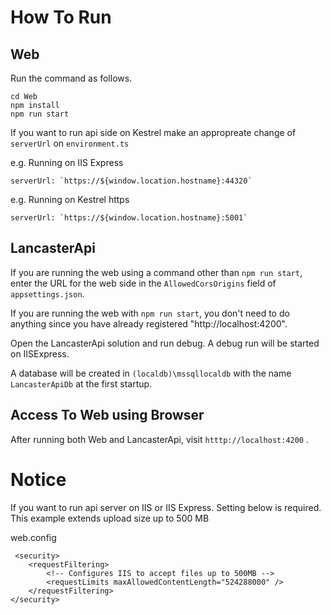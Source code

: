 

# How To Run

## Web
Run the command as follows.
```
cd Web
npm install
npm run start
```

If you want to run api side on Kestrel make an appropreate change of `serverUrl` on `environment.ts` 

e.g. Running on IIS Express

```
serverUrl: `https://${window.location.hostname}:44320`
```

e.g. Running on Kestrel https
```
serverUrl: `https://${window.location.hostname}:5001`
```



## LancasterApi

If you are running the web using a command other than `npm run start`, enter the URL for the web side in the `AllowedCorsOrigins` field of `appsettings.json`.

If you are running the web with `npm run start`, you don't need to do anything since you have already registered "http://localhost:4200".

Open the LancasterApi solution and run debug. A debug run will be started on IISExpress.

A database will be created in `(localdb)\mssqllocaldb` with the name `LancasterApiDb` at the first startup.



## Access To Web using Browser

After running both Web and LancasterApi, visit `htttp://localhost:4200` .

# Notice

If you want to run api server on IIS or IIS Express. Setting below is required.
This example extends upload size up to 500 MB

web.config

``` 
 <security>
    <requestFiltering>
        <!-- Configures IIS to accept files up to 500MB -->
        <requestLimits maxAllowedContentLength="524288000" />
    </requestFiltering>
</security>
```





